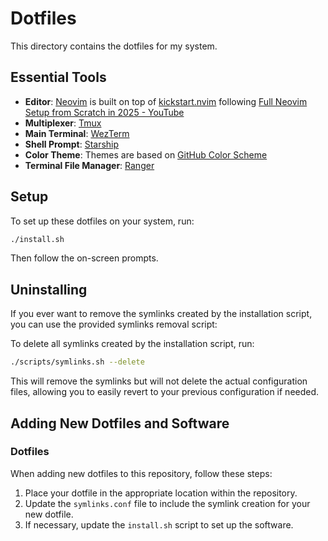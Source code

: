 # Dotfiles

This directory contains the dotfiles for my system.

## Essential Tools

- **Editor**: [Neovim](https://neovim.io/) is built on top of [kickstart.nvim](https://github.com/nvim-lua/kickstart.nvim) following [Full Neovim Setup from Scratch in 2025 - YouTube](https://www.youtube.com/watch?v=KYDG3AHgYEs)
- **Multiplexer**: [Tmux](https://github.com/tmux/tmux/wiki)
- **Main Terminal**: [WezTerm](https://wezterm.org/)
- **Shell Prompt**: [Starship](https://starship.rs/)
- **Color Theme**: Themes are based on [GitHub Color Scheme](https://primer.style/brand/primitives/color/)
- **Terminal File Manager**: [Ranger](https://github.com/ranger/ranger)

## Setup

To set up these dotfiles on your system, run:

```bash
./install.sh
```

Then follow the on-screen prompts.

## Uninstalling

If you ever want to remove the symlinks created by the installation script, you can use the provided symlinks removal script:

To delete all symlinks created by the installation script, run:

```bash
./scripts/symlinks.sh --delete
```

This will remove the symlinks but will not delete the actual configuration files, allowing you to easily revert to your previous configuration if needed.

## Adding New Dotfiles and Software

### Dotfiles

When adding new dotfiles to this repository, follow these steps:

1. Place your dotfile in the appropriate location within the repository.
2. Update the `symlinks.conf` file to include the symlink creation for your new dotfile.
3. If necessary, update the `install.sh` script to set up the software.
